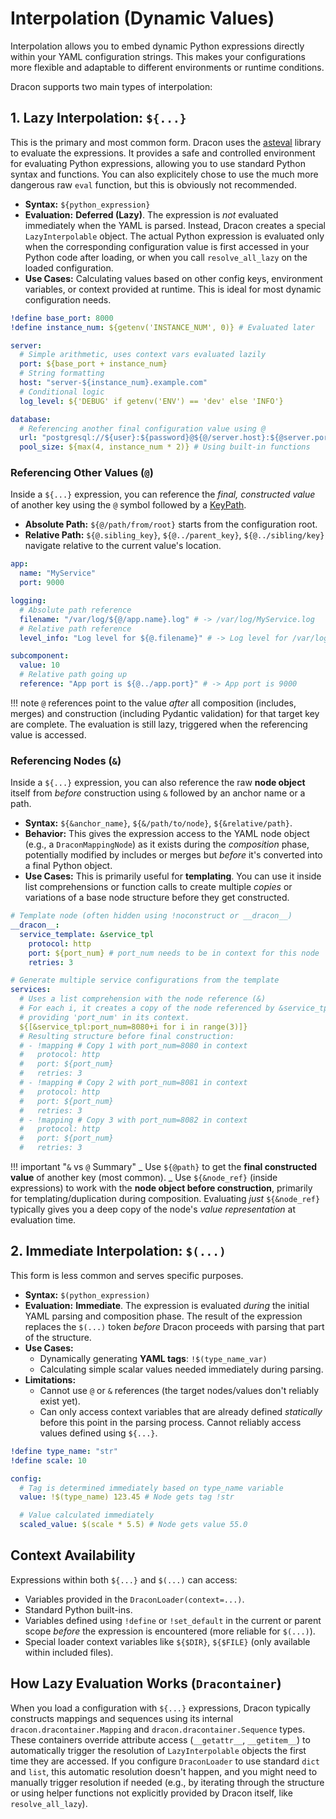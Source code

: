 # Interpolation (Dynamic Values)

Interpolation allows you to embed dynamic Python expressions directly within your YAML configuration strings. This makes your configurations more flexible and adaptable to different environments or runtime conditions.

Dracon supports two main types of interpolation:

## 1. Lazy Interpolation: `${...}`

This is the primary and most common form. Dracon uses the [asteval](https://asteval.readthedocs.io/en/latest/) library to evaluate the expressions. It provides a safe and controlled environment for evaluating Python expressions, allowing you to use standard Python syntax and functions.
You can also explicitely chose to use the much more dangerous raw `eval` function, but this is obviously not recommended.

- **Syntax:** `${python_expression}`
- **Evaluation:** **Deferred (Lazy)**. The expression is _not_ evaluated immediately when the YAML is parsed. Instead, Dracon creates a special `LazyInterpolable` object. The actual Python expression is evaluated only when the corresponding configuration value is first accessed in your Python code after loading, or when you call `resolve_all_lazy` on the loaded configuration.
- **Use Cases:** Calculating values based on other config keys, environment variables, or context provided at runtime. This is ideal for most dynamic configuration needs.

```yaml
!define base_port: 8000
!define instance_num: ${getenv('INSTANCE_NUM', 0)} # Evaluated later

server:
  # Simple arithmetic, uses context vars evaluated lazily
  port: ${base_port + instance_num}
  # String formatting
  host: "server-${instance_num}.example.com"
  # Conditional logic
  log_level: ${'DEBUG' if getenv('ENV') == 'dev' else 'INFO'}

database:
  # Referencing another final configuration value using @
  url: "postgresql://${user}:${password}@${@/server.host}:${@server.port}/main_db"
  pool_size: ${max(4, instance_num * 2)} # Using built-in functions
```

### Referencing Other Values (`@`)

Inside a `${...}` expression, you can reference the _final, constructed value_ of another key using the `@` symbol followed by a [KeyPath](keypaths.md).

- **Absolute Path:** `${@/path/from/root}` starts from the configuration root.
- **Relative Path:** `${@.sibling_key}`, `${@../parent_key}`, `${@../sibling/key}` navigate relative to the current value's location.

```yaml
app:
  name: "MyService"
  port: 9000

logging:
  # Absolute path reference
  filename: "/var/log/${@/app.name}.log" # -> /var/log/MyService.log
  # Relative path reference
  level_info: "Log level for ${@.filename}" # -> Log level for /var/log/MyService.log

subcomponent:
  value: 10
  # Relative path going up
  reference: "App port is ${@../app.port}" # -> App port is 9000
```

!!! note
`@` references point to the value _after_ all composition (includes, merges) and construction (including Pydantic validation) for that target key are complete. The evaluation is still lazy, triggered when the referencing value is accessed.

### Referencing Nodes (`&`)

Inside a `${...}` expression, you can also reference the raw **node object** itself from _before_ construction using `&` followed by an anchor name or a path.

- **Syntax:** `${&anchor_name}`, `${&/path/to/node}`, `${&relative/path}`.
- **Behavior:** This gives the expression access to the YAML node object (e.g., a `DraconMappingNode`) as it exists during the _composition_ phase, potentially modified by includes or merges but _before_ it's converted into a final Python object.
- **Use Cases:** This is primarily useful for **templating**. You can use it inside list comprehensions or function calls to create multiple _copies_ or variations of a base node structure before they get constructed.

```yaml
# Template node (often hidden using !noconstruct or __dracon__)
__dracon__:
  service_template: &service_tpl
    protocol: http
    port: ${port_num} # port_num needs to be in context for this node
    retries: 3

# Generate multiple service configurations from the template
services:
  # Uses a list comprehension with the node reference (&)
  # For each i, it creates a copy of the node referenced by &service_tpl,
  # providing 'port_num' in its context.
  ${[&service_tpl:port_num=8080+i for i in range(3)]}
  # Resulting structure before final construction:
  # - !mapping # Copy 1 with port_num=8080 in context
  #   protocol: http
  #   port: ${port_num}
  #   retries: 3
  # - !mapping # Copy 2 with port_num=8081 in context
  #   protocol: http
  #   port: ${port_num}
  #   retries: 3
  # - !mapping # Copy 3 with port_num=8082 in context
  #   protocol: http
  #   port: ${port_num}
  #   retries: 3
```

!!! important "`&` vs `@` Summary"
_ Use `${@path}` to get the **final constructed value** of another key (most common).
_ Use `${&node_ref}` (inside expressions) to work with the **node object before construction**, primarily for templating/duplication during composition. Evaluating _just_ `${&node_ref}` typically gives you a deep copy of the node's _value representation_ at evaluation time.

## 2. Immediate Interpolation: `$(...)`

This form is less common and serves specific purposes.

- **Syntax:** `$(python_expression)`
- **Evaluation:** **Immediate**. The expression is evaluated _during_ the initial YAML parsing and composition phase. The result of the expression replaces the `$(...)` token _before_ Dracon proceeds with parsing that part of the structure.
- **Use Cases:**
  - Dynamically generating **YAML tags**: `!$(type_name_var)`
  - Calculating simple scalar values needed immediately during parsing.
- **Limitations:**
  - Cannot use `@` or `&` references (the target nodes/values don't reliably exist yet).
  - Can only access context variables that are already defined _statically_ before this point in the parsing process. Cannot reliably access values defined using `${...}`.

```yaml
!define type_name: "str"
!define scale: 10

config:
  # Tag is determined immediately based on type_name variable
  value: !$(type_name) 123.45 # Node gets tag !str

  # Value calculated immediately
  scaled_value: $(scale * 5.5) # Node gets value 55.0
```

## Context Availability

Expressions within both `${...}` and `$(...)` can access:

- Variables provided in the `DraconLoader(context=...)`.
- Standard Python built-ins.
- Variables defined using `!define` or `!set_default` in the current or parent scope _before_ the expression is encountered (more reliable for `$(...)`).
- Special loader context variables like `${$DIR}`, `${$FILE}` (only available within included files).

## How Lazy Evaluation Works (`Dracontainer`)

When you load a configuration with `${...}` expressions, Dracon typically constructs mappings and sequences using its internal `dracon.dracontainer.Mapping` and `dracon.dracontainer.Sequence` types. These containers override attribute access (`__getattr__`, `__getitem__`) to automatically trigger the resolution of `LazyInterpolable` objects the first time they are accessed. If you configure `DraconLoader` to use standard `dict` and `list`, this automatic resolution doesn't happen, and you might need to manually trigger resolution if needed (e.g., by iterating through the structure or using helper functions not explicitly provided by Dracon itself, like `resolve_all_lazy`).
